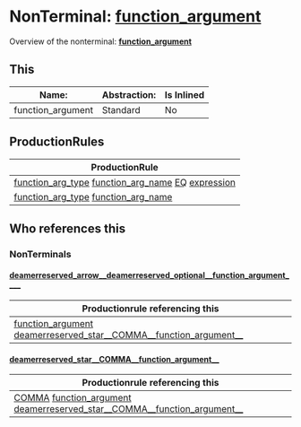 # NonTerminal: **[function_argument](./function_argument.md)**

Overview of the nonterminal: **[function_argument](./function_argument.md)**



## This

| Name:                | Abstraction:    | Is Inlined |
| -------------------- | --------------- | ---------- |
| function_argument | Standard | No |



## ProductionRules

| ProductionRule |
| ---- |
| [function_arg_type](./function_arg_type.md) [function_arg_name](./function_arg_name.md) [EQ](./../Lexicon/EQ.md) [expression](./expression.md)  |
| [function_arg_type](./function_arg_type.md) [function_arg_name](./function_arg_name.md)  |




## Who references this

### NonTerminals


#### [deamerreserved_arrow__deamerreserved_optional__function_argument____](./../Grammar/deamerreserved_arrow__deamerreserved_optional__function_argument____.md)

| Productionrule referencing this                      |
| ---------------------------------------------------- |
| [function_argument](./function_argument.md) [deamerreserved_star__COMMA__function_argument__](./deamerreserved_star__COMMA__function_argument__.md)  |


#### [deamerreserved_star__COMMA__function_argument__](./../Grammar/deamerreserved_star__COMMA__function_argument__.md)

| Productionrule referencing this                      |
| ---------------------------------------------------- |
| [COMMA](./../Lexicon/COMMA.md) [function_argument](./function_argument.md) [deamerreserved_star__COMMA__function_argument__](./deamerreserved_star__COMMA__function_argument__.md)  |



